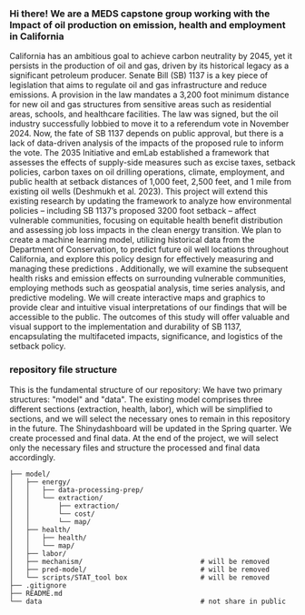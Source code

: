 ### Hi there! We are a MEDS capstone group working with the Impact of oil production on emission, health and employment in California 

California has an ambitious goal to achieve carbon neutrality by 2045, yet it persists in the production of oil and gas, driven by its historical legacy as a significant petroleum producer. Senate Bill (SB) 1137 is a key piece of legislation that aims to regulate oil and gas infrastructure and reduce emissions. A provision in the law mandates a 3,200 foot minimum distance for new oil and gas structures from sensitive areas such as residential areas, schools, and healthcare facilities. The law was signed, but the oil industry successfully lobbied to move it to a referendum vote in November 2024. Now, the fate of SB 1137 depends on public approval, but there is a lack of data-driven analysis of the impacts of the proposed rule to inform the vote. The 2035 Initiative and emLab established a framework that assesses the effects of supply-side measures such as excise taxes, setback policies, carbon taxes on oil drilling operations, climate, employment, and public health at setback distances of 1,000 feet, 2,500 feet, and 1 mile from existing oil wells (Deshmukh et al. 2023). This project will extend this existing research by updating the framework to analyze how environmental policies – including SB 1137’s proposed 3200 foot setback – affect vulnerable communities, focusing on equitable health benefit distribution and assessing job loss impacts in the clean energy transition. We plan to create a machine learning model, utilizing historical data from the Department of Conservation, to predict future oil well locations throughout California, and explore this policy design for effectively measuring and managing these predictions . Additionally, we will examine the subsequent health risks and emission effects on surrounding vulnerable communities, employing methods such as geospatial analysis, time series analysis, and predictive modeling. We will create interactive maps and graphics to provide clear and intuitive visual interpretations of our findings that will be accessible to the public. The outcomes of this study will offer valuable and visual support to the implementation and durability of SB 1137, encapsulating the multifaceted impacts, significance, and logistics of the setback policy.


### repository file structure

This is the fundamental structure of our repository:
We have two primary structures: "model" and "data". The existing model comprises three different sections (extraction, health, labor), which will be simplified to sections, and we will select the necessary ones to remain in this repository in the future. The Shinydashboard will be updated in the Spring quarter.
We create processed and final data. At the end of the project, we will select only the necessary files and structure the processed and final data accordingly.

```
├── model/
│   ├── energy/
│   │   ├── data-processing-prep/     
│   │   └── extraction/
│   │       ├── extraction/
│   │       └── cost/
│   │       └── map/ 
│   ├── health/
│   │   ├── health/
│   │   └── map/ 
│   ├── labor/
│   ├── mechanism/                             # will be removed 
│   ├── pred-model/                            # will be removed 
│   └── scripts/STAT_tool box                  # will be removed 
├── .gitignore
├── README.md
└── data                                       # not share in public
```
